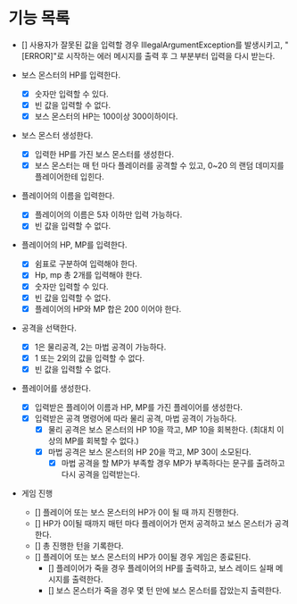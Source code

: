 # 기능 목록

- [] 사용자가 잘못된 값을 입력할 경우 IllegalArgumentException를 발생시키고, 
    "[ERROR]"로 시작하는 에러 메시지를 출력 후 그 부분부터 입력을 다시 받는다.

- 보스 몬스터의 HP를 입력한다.
  - [x] 숫자만 입력할 수 있다.
  - [x] 빈 값을 입력할 수 없다.
  - [x] 보스 몬스터의 HP는 100이상 300이하이다.

- 보스 몬스터 생성한다.
  - [x] 입력한 HP를 가진 보스 몬스터를 생성한다.
  - [x] 보스 몬스터는 매 턴 마다 플레이러를 공격할 수 있고, 0~20 의 랜덤 데미지를 플레이어한테 입힌다.

- 플레이어의 이름을 입력한다.
  - [x] 플레이어의 이름은 5자 이하만 입력 가능하다.
  - [x] 빈 값을 입력할 수 없다.

- 플레이어의 HP, MP를 입력한다.
  - [x] 쉼표로 구분하여 입력해야 한다.
  - [x] Hp, mp 총 2개를 입력해야 한다.
  - [x] 숫자만 입력할 수 있다.
  - [x] 빈 값을 입력할 수 없다.
  - [x] 플레이어의 HP와 MP 합은 200 이어야 한다.

- 공격을 선택한다.
  - [x] 1은 물리공격, 2는 마법 공격이 가능하다.
  - [x] 1 또는 2외의 값을 입력할 수 없다.
  - [x] 빈 값을 입력할 수 없다.

- 플레이어를 생성한다.
  - [x] 입력받은 플레이어 이름과 HP, MP를 가진 플레이어를 생성한다.
  - [x] 입력받은 공격 명령어에 따라 물리 공격, 마법 공격이 가능하다.
    - [x] 물리 공격은 보스 몬스터의 HP 10을 깍고, MP 10을 회복한다. (최대치 이상의 MP를 회복할 수 없다.)
    - [x] 마법 공격은 보스 몬스터의 HP 20을 깍고, MP 30이 소모된다.
        -[x] 마법 공격을 할 MP가 부족할 경우 MP가 부족하다는 문구를 출려하고 다시 공격을 입력받는다.

- 게임 진행
  - [] 플레이어 또는 보스 몬스터의 HP가 0이 될 때 까지 진행한다.
  - [] HP가 0이될 때까지 매턴 마다 플레이어가 먼저 공격하고 보스 몬스터가 공격한다.
  - [] 총 진행한 턴을 기록한다.
  - [] 플레이어 또는 보스 몬스터의 HP가 0이될 경우 게임은 종료된다.
    - [] 플레이어가 죽을 경우 플레이어의 HP를 출력하고, 보스 레이드 실패 메시지를 출력한다.
    - [] 보스 몬스터가 죽을 경우 몇 턴 만에 보스 몬스터를 잡았는지 출력한다.